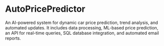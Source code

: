 # AutoPricePredictor
An AI-powered system for dynamic car price prediction, trend analysis, and automated updates. It includes data processing, ML-based price prediction, an API for real-time queries, SQL database integration, and automated email reports.
